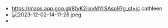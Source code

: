 - https://maps.app.goo.gl/8fyK2jixvMYrSAso9?g_st=ic cathleen
- ![2023-12-02-14-11-28.jpeg](../assets/2023-12-02-14-11-28.jpeg)
-